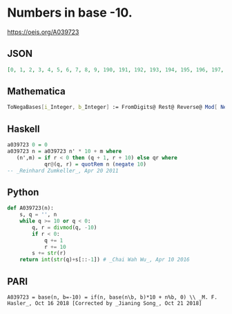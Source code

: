 # Numbers in base \-10\.
https://oeis.org/A039723
## JSON
```JSON
[0, 1, 2, 3, 4, 5, 6, 7, 8, 9, 190, 191, 192, 193, 194, 195, 196, 197, 198, 199, 180, 181, 182, 183, 184, 185, 186, 187, 188, 189, 170, 171, 172, 173, 174, 175, 176, 177, 178, 179, 160, 161, 162, 163, 164, 165, 166, 167, 168, 169, 150, 151, 152, 153, 154, 155]
```
## Mathematica
```Mathematica
ToNegaBases[i_Integer, b_Integer] := FromDigits@ Rest@ Reverse@ Mod[ NestWhileList[(# - Mod[ #, b])/-b &, i, # != 0 &], b]
```
## Haskell
```Haskell
a039723 0 = 0
a039723 n = a039723 n' * 10 + m where
   (n',m) = if r < 0 then (q + 1, r + 10) else qr where
            qr@(q, r) = quotRem n (negate 10)
-- _Reinhard Zumkeller_, Apr 20 2011
```
## Python
```Python
def A039723(n):
    s, q = '', n
    while q >= 10 or q < 0:
        q, r = divmod(q, -10)
        if r < 0:
            q += 1
            r += 10
        s += str(r)
    return int(str(q)+s[::-1]) # _Chai Wah Wu_, Apr 10 2016
```
## PARI
```PARI
A039723 = base(n, b=-10) = if(n, base(n\b, b)*10 + n%b, 0) \\ _M. F. Hasler_, Oct 16 2018 [Corrected by _Jianing Song_, Oct 21 2018]
```
